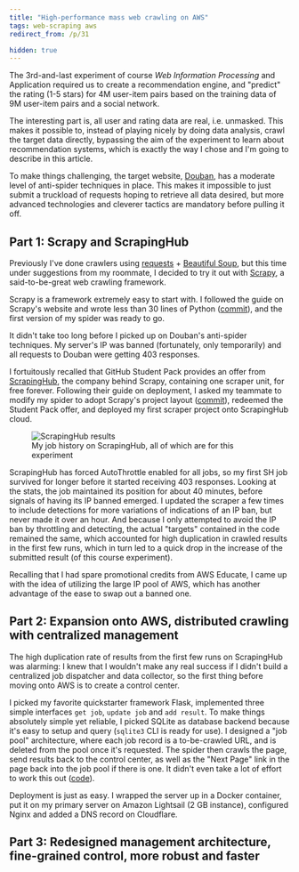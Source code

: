 ```yaml
---
title: "High-performance mass web crawling on AWS"
tags: web-scraping aws
redirect_from: /p/31

hidden: true
---
```


The 3rd-and-last experiment of course *Web Information Processing* and Application required us to create a recommendation engine, and "predict" the rating (1-5 stars) for 4M user-item pairs based on the training data of 9M user-item pairs and a social network.

The interesting part is, all user and rating data are real, i.e. unmasked. This makes it possible to, instead of playing nicely by doing data analysis, crawl the target data directly, bypassing the aim of the experiment to learn about recommendation systems, which is exactly the way I chose and I'm going to describe in this article.

To make things challenging, the target website, [Douban][douban], has a moderate level of anti-spider techniques in place. This makes it impossible to just submit a truckload of requests hoping to retrieve all data desired, but more advanced technologies and cleverer tactics are mandatory before pulling it off.

## Part 1: Scrapy and ScrapingHub

Previously I've done crawlers using [requests][requests] + [Beautiful Soup][bs4], but this time under suggestions from my roommate, I decided to try it out with [Scrapy][scrapy], a said-to-be-great web crawling framework.

Scrapy is a framework extremely easy to start with. I followed the guide on Scrapy's website and wrote less than 30 lines of Python ([commit][r1]), and the first version of my spider was ready to go.

It didn't take too long before I picked up on Douban's anti-spider techniques. My server's IP was banned (fortunately, only temporarily) and all requests to Douban were getting 403 responses.

I fortuitously recalled that GitHub Student Pack provides an offer from [ScrapingHub][scrapinghub], the company behind Scrapy, containing one scraper unit, for free forever. Following their guide on deployment, I asked my teammate to modify my spider to adopt Scrapy's project layout ([commit][r2]), redeemed the Student Pack offer, and deployed my first scraper project onto ScrapingHub cloud.

<figure>
<img src="/image/scrapinghub.png" alt="ScrapingHub results" />
<figcaption>
My job history on ScrapingHub, all of which are for this experiment
</figcaption>
</figure>

ScrapingHub has forced AutoThrottle enabled for all jobs, so my first SH job survived for longer before it started receiving 403 responses. Looking at the stats, the job maintained its position for about 40 minutes, before signals of having its IP banned emerged. I updated the scraper a few times to include detections for more variations of indications of an IP ban, but never made it over an hour. And because I only attempted to avoid the IP ban by throttling and detecting, the actual "targets" contained in the code remained the same, which accounted for high duplication in crawled results in the first few runs, which in turn led to a quick drop in the increase of the submitted result (of this course experiment).

Recalling that I had spare promotional credits from AWS Educate, I came up with the idea of utilizing the large IP pool of AWS, which has another advantage of the ease to swap out a banned one.

## Part 2: Expansion onto AWS, distributed crawling with centralized management

The high duplication rate of results from the first few runs on ScrapingHub was alarming: I knew that I wouldn't make any real success if I didn't build a centralized job dispatcher and data collector, so the first thing before moving onto AWS is to create a control center.

I picked my favorite quickstarter framework Flask, implemented three simple interfaces `get job`, `update job` and `add result`. To make things absolutely simple yet reliable, I picked SQLite as database backend because it's easy to setup and query (`sqlite3` CLI is ready for use). I designed a "job pool" architecture, where each job record is a to-be-crawled URL, and is deleted from the pool once it's requested. The spider then crawls the page, send results back to the control center, as well as the "Next Page" link in the page back into the job pool if there is one. It didn't even take a lot of effort to work this out ([code][r3]).

Deployment is just as easy. I wrapped the server up in a Docker container, put it on my primary server on Amazon Lightsail (2 GB instance), configured Nginx and added a DNS record on Cloudflare.

## Part 3: Redesigned management architecture, fine-grained control, more robust and faster


  [requests]: https://2.python-requests.org/
  [bs4]: https://www.crummy.com/software/BeautifulSoup/
  [scrapy]: https://scrapy.org/
  [scrapinghub]: https://scrapinghub.com/
  [douban]: https://www.douban.com/
  [r1]: https://github.com/iBug/douban-spider/commit/8aead82
  [r2]: https://github.com/iBug/douban-spider/compare/cecbcfb..8eb1ff1
  [r3]: https://github.com/iBug/douban-spider/blob/5da2c80441aee5dd1ba0ee38f28d5edde393635b/server.py
